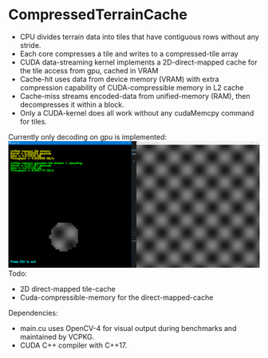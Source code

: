 # CompressedTerrainCache
- CPU divides terrain data into tiles that have contiguous rows without any stride.
- Each core compresses a tile and writes to a compressed-tile array
- CUDA data-streaming kernel implements a 2D-direct-mapped cache for the tile access from gpu, cached in VRAM
- Cache-hit uses data from device memory (VRAM) with extra compression capability of CUDA-compressible memory in L2 cache
- Cache-miss streams encoded-data from unified-memory (RAM), then decompresses it within a block.
- Only a CUDA-kernel does all work without any cudaMemcpy command for tiles.

Currently only decoding on gpu is implemented:
![Screenshot](https://github.com/tugrul512bit/CompressedTerrainCache/blob/master/benchmark.png) 
Todo:
- 2D direct-mapped tile-cache
- Cuda-compressible-memory for the direct-mapped-cache


Dependencies:
- main.cu uses OpenCV-4 for visual output during benchmarks and maintained by VCPKG.
- CUDA C++ compiler with C++17.
